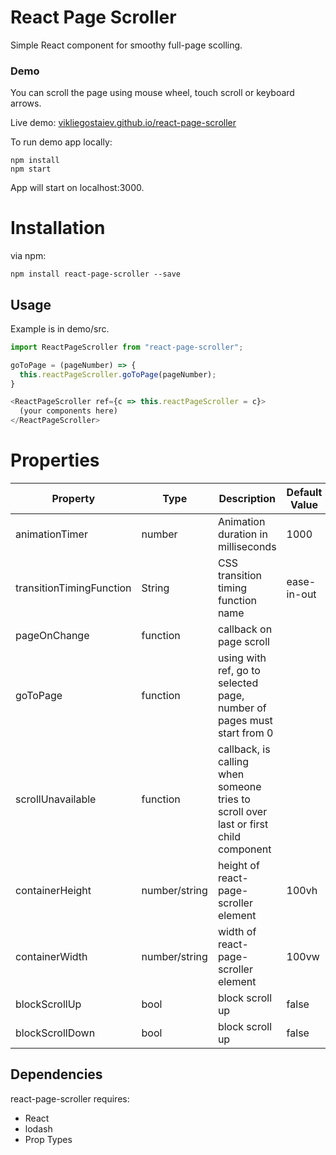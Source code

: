 # React Page Scroller

Simple React component for smoothy full-page scolling.

### Demo

You can scroll the page using mouse wheel, touch scroll or keyboard arrows.

Live demo: [vikliegostaiev.github.io/react-page-scroller](https://vikliegostaiev.github.io/react-page-scroller/)

To run demo app locally:

```
npm install
npm start
```

App will start on localhost:3000.

# Installation

via npm:

```
npm install react-page-scroller --save
```

## Usage

Example is in demo/src.

```js
import ReactPageScroller from "react-page-scroller";

goToPage = (pageNumber) => {
  this.reactPageScroller.goToPage(pageNumber);
}

<ReactPageScroller ref={c => this.reactPageScroller = c}>
  (your components here)
</ReactPageScroller>
```
# Properties

|    Property    | Type |          Description          | Default Value |
| -------------  | ---- |          -----------          | ------- |
| animationTimer  | number | Animation duration in milliseconds | 1000 |
| transitionTimingFunction      | String | CSS transition timing function name | ease-in-out |
| pageOnChange  | function | callback on page scroll | |
| goToPage  | function | using with ref, go to selected page, number of pages must start from 0 | |
| scrollUnavailable  | function | callback, is calling when someone tries to scroll over last or first child component | |
| containerHeight | number/string | height of react-page-scroller element | 100vh |
| containerWidth | number/string | width of react-page-scroller element | 100vw |
| blockScrollUp | bool | block scroll up | false |
| blockScrollDown | bool | block scroll up | false |

## Dependencies

react-page-scroller requires:

  - React
  - lodash
  - Prop Types
